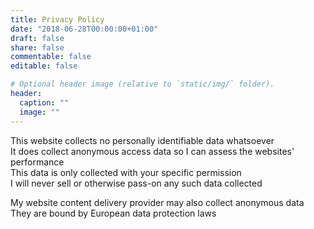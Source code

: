 ```yaml
---
title: Privacy Policy
date: "2018-06-28T00:00:00+01:00"
draft: false
share: false
commentable: false
editable: false

# Optional header image (relative to `static/img/` folder).
header:
  caption: ""
  image: ""
---
```


This website collects no personally identifiable data whatsoever\
It does collect anonymous access data so I can assess the websites' performance\
This data is only collected with your specific permission\
I will never sell or otherwise pass-on any such data collected

My website content delivery provider may also collect anonymous data\
They are bound by European data protection laws
